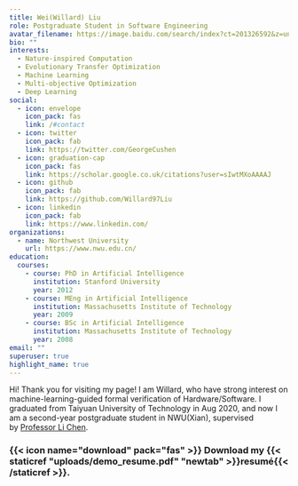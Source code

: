 ```yaml
---
title: Wei(Willard) Liu
role: Postgraduate Student in Software Engineering
avatar_filename: https://image.baidu.com/search/index?ct=201326592&z=undefined&tn=baiduimage&ipn=d&word=%E5%90%90%E8%88%8C%E5%A4%B4%E7%9A%84%E5%B0%8F%E7%8C%AB&step_word=&ie=utf-8&in=&cl=2&lm=-1&st=undefined&hd=undefined&latest=undefined&copyright=undefined&cs=997875321,4099507405&os=813124620,2085125021&simid=3492377041,450831283&pn=1&di=7108135681917976577&ln=1521&fr=&fmq=1657978294985_R&fm=&ic=undefined&s=undefined&se=&sme=&tab=0&width=undefined&height=undefined&face=undefined&is=0,0&istype=0&ist=&jit=&bdtype=0&spn=0&pi=0&gsm=0&objurl=https%3A%2F%2Fgimg2.baidu.com%2Fimage_search%2Fsrc%3Dhttp%253A%252F%252Fuploadfile.bizhizu.cn%252Fup%252F8a%252F9b%252F42%252F8a9b42f8851014f336b5bee46f687d52.jpg.source.jpg%26refer%3Dhttp%253A%252F%252Fuploadfile.bizhizu.cn%26app%3D2002%26size%3Df9999%2C10000%26q%3Da80%26n%3D0%26g%3D0n%26fmt%3Dauto%3Fsec%3D1660570294%26t%3D36af729c76adabfc93c1fcb514abb16d&rpstart=0&rpnum=0&adpicid=0&nojc=undefined&tt=1&dyTabStr=MCw0LDMsMSw2LDUsNyw4LDIsOQ%3D%3D
bio: ""
interests:
  - Nature-inspired Computation
  - Evolutionary Transfer Optimization
  - Machine Learning
  - Multi-objective Optimization
  - Deep Learning
social:
  - icon: envelope
    icon_pack: fas
    link: /#contact
  - icon: twitter
    icon_pack: fab
    link: https://twitter.com/GeorgeCushen
  - icon: graduation-cap
    icon_pack: fas
    link: https://scholar.google.co.uk/citations?user=sIwtMXoAAAAJ
  - icon: github
    icon_pack: fab
    link: https://github.com/Willard97Liu
  - icon: linkedin
    icon_pack: fab
    link: https://www.linkedin.com/
organizations:
  - name: Northwest University
    url: https://www.nwu.edu.cn/
education:
  courses:
    - course: PhD in Artificial Intelligence
      institution: Stanford University
      year: 2012
    - course: MEng in Artificial Intelligence
      institution: Massachusetts Institute of Technology
      year: 2009
    - course: BSc in Artificial Intelligence
      institution: Massachusetts Institute of Technology
      year: 2008
email: ""
superuser: true
highlight_name: true
---
```

Hi! Thank you for visiting my page! I am Willard, who have strong interest on machine-learning-guided formal verification of Hardware/Software. I graduated from Taiyuan University of Technology in Aug 2020, and now I am a second-year postgraduate student in NWU(Xian), supervised by [](https://hongcezh.people.ust.hk/)[Professor Li Chen](https://ist.nwu.edu.cn/info/1017/1269.htm).

### {{< icon name="download" pack="fas" >}} Download my {{< staticref "uploads/demo_resume.pdf" "newtab" >}}resumé{{< /staticref >}}.
